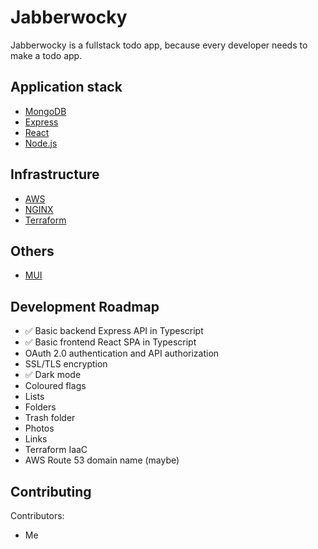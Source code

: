 # Jabberwocky

Jabberwocky is a fullstack todo app, because every developer needs to make a todo app.

## Application stack

- [MongoDB](https://www.mongodb.com/)
- [Express](https://expressjs.com/)
- [React](https://reactjs.org/)
- [Node.js](https://nodejs.org/en/)

## Infrastructure

- [AWS](https://aws.amazon.com/)
- [NGINX](https://nginx.org/)
- [Terraform](https://www.terraform.io/)

## Others

- [MUI](https://mui.com/)

## Development Roadmap

- :white_check_mark: Basic backend Express API in Typescript
- :white_check_mark: Basic frontend React SPA in Typescript
- OAuth 2.0 authentication and API authorization
- SSL/TLS encryption
- :white_check_mark: Dark mode
- Coloured flags
- Lists
- Folders
- Trash folder
- Photos
- Links
- Terraform IaaC
- AWS Route 53 domain name (maybe)

## Contributing

Contributors:

- Me
